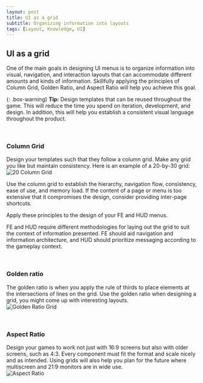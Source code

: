 ```yaml
---
layout: post
title: UI as a grid
subtitle: Organizing information into layouts
tags: [Layout, Knowledge, UI]
---
```


## UI as a grid
One of the main goals in designing UI menus is to organize information into visual, navigation, and interaction layouts that can accommodate different amounts and kinds of information. Skillfully applying the principles of Column Grid, Golden Ratio, and Aspect Ratio will help you achieve this goal.

{: .box-warning}
**Tip:** Design templates that can be reused throughout the game. This will reduce the time you spend on iteration, development, and design. In addition, this will help you establish a consistent visual language throughout the product.

<br>

### Column Grid
Design your templates such that they follow a column grid. Make any grid you like but maintain consistency. Here is an example of a 20-by-30 grid:  
![20 Column Grid](/privatebebomalaka/img/UI_ColumnGrid.jpg)

Use the column grid to establish the hierarchy, navigation flow, consistency, ease of use, and memory load. If the content of a page or menu is too extensive that it compromises the design, consider providing inter-page shortcuts. 

Apply these principles to the design of your FE and HUD menus.

FE and HUD require different methodologies for laying out the grid to suit the context of information presented. FE should aid navigation and information architecture, and HUD should prioritize messaging according to the gameplay context.

<br>

### Golden ratio
The golden ratio is when you apply the rule of thirds to place elements at the intersections of lines on the grid. Use the golden ratio when designing a grid, you might come up with interesting layouts.  
![Golden Ratio Grid](/privatebebomalaka/img/UI_GoldenRatioGrid.jpg)

<br>

### Aspect Ratio
Design your games to work not just with 16:9 screens but also with older screens, such as 4:3. Every component must fit the format and scale nicely and as intended. Using grids will also help you plan for the future where multiscreen and 21:9 monitors are in wide use.  
![Aspect Ratio](/privatebebomalaka/img/UI_AspectRatio.jpg)

<br>
